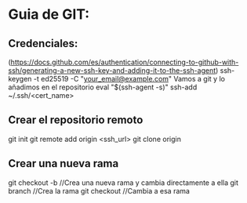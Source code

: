 # Guia de GIT:

## Credenciales:
(https://docs.github.com/es/authentication/connecting-to-github-with-ssh/generating-a-new-ssh-key-and-adding-it-to-the-ssh-agent)
ssh-keygen -t ed25519 -C "your_email@example.com"
Vamos a git y lo añadimos en el repositorio
eval "$(ssh-agent -s)"
ssh-add ~/.ssh/<cert_name>

## Crear el repositorio remoto

git init
git remote add origin <ssh_url>
git clone origin

## Crear una nueva rama

git checkout -b <nombre> //Crea una nueva rama y cambia directamente a ella
git branch <nombre> //Crea la rama
git checkout <nombre> //Cambia a esa rama





